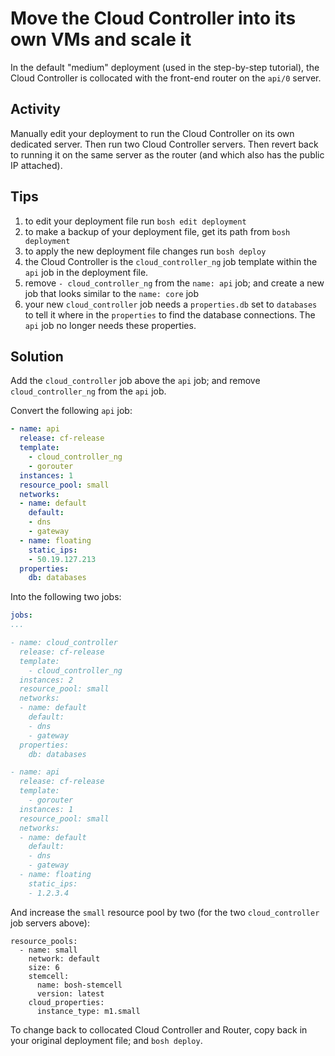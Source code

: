 # Move the Cloud Controller into its own VMs and scale it

In the default "medium" deployment (used in the step-by-step tutorial), the Cloud Controller is collocated with the front-end router on the `api/0` server.

## Activity

Manually edit your deployment to run the Cloud Controller on its own dedicated server. Then run two Cloud Controller servers. Then revert back to running it on the same server as the router (and which also has the public IP attached).

## Tips

1. to edit your deployment file run `bosh edit deployment`
1. to make a backup of your deployment file, get its path from `bosh deployment`
1. to apply the new deployment file changes run `bosh deploy`
1. the Cloud Controller is the `cloud_controller_ng` job template within the `api` job in the deployment file.
1. remove `- cloud_controller_ng` from the `name: api` job; and create a new job that looks similar to the `name: core` job
1. your new `cloud_controller` job needs a `properties.db` set to `databases` to tell it where in the `properties` to find the database connections. The `api` job no longer needs these properties.


## Solution

Add the `cloud_controller` job above the `api` job; and remove `cloud_controller_ng` from the `api` job.

Convert the following `api` job:

``` yaml
- name: api
  release: cf-release
  template:
    - cloud_controller_ng
    - gorouter
  instances: 1
  resource_pool: small
  networks:
  - name: default
    default:
    - dns
    - gateway
  - name: floating
    static_ips:
    - 50.19.127.213
  properties:
    db: databases
```

Into the following two jobs:

``` yaml
jobs:
...

- name: cloud_controller
  release: cf-release
  template:
    - cloud_controller_ng
  instances: 2
  resource_pool: small
  networks:
  - name: default
    default:
    - dns
    - gateway
  properties:
    db: databases

- name: api
  release: cf-release
  template:
    - gorouter
  instances: 1
  resource_pool: small
  networks:
  - name: default
    default:
    - dns
    - gateway
  - name: floating
    static_ips:
    - 1.2.3.4
```

And increase the `small` resource pool by two (for the two `cloud_controller` job servers above):

```
resource_pools:
  - name: small
    network: default
    size: 6
    stemcell:
      name: bosh-stemcell
      version: latest
    cloud_properties:
      instance_type: m1.small
```

To change back to collocated Cloud Controller and Router, copy back in your original deployment file; and `bosh deploy`.

